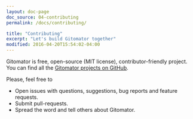 ```yaml
---
layout: doc-page
doc_source: 04-contributing
permalink: /docs/contributing/

title: "Contributing"
excerpt: "Let's build Gitomator together"
modified: 2016-04-20T15:54:02-04:00
---
```


Gitomator is free, open-source (MIT license), contributor-friendly project.       
You can find all the [Gitomator projects on GitHub](https://github.com/gitomator).      

Please, feel free to

 * Open issues with questions, suggestions, bug reports and feature requests.
 * Submit pull-requests.
 * Spread the word and tell others about Gitomator.

